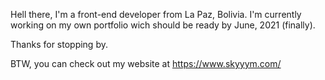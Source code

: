 Hell there, I'm a front-end developer from La Paz, Bolivia.
I'm currently working on my own portfolio wich should be ready by June, 2021 (finally).

Thanks for stopping by.

BTW, you can check out my website at https://www.skyyym.com/

<!---
andres-guzman/andres-guzman is a ✨ special ✨ repository because its `README.md` (this file) appears on your GitHub profile.
You can click the Preview link to take a look at your changes.
--->
